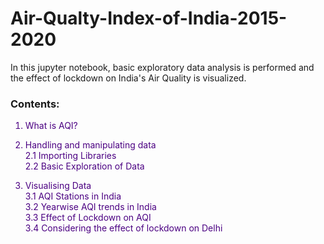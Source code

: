 # Air-Qualty-Index-of-India-2015-2020
In this jupyter notebook, basic exploratory data analysis is performed and the effect of lockdown on India's Air Quality is visualized. 
### Contents:


<span style='color:Indigo'>
    
1. What is AQI?<br>

2. Handling and manipulating data<br>
   2.1 Importing Libraries<br>
   2.2 Basic Exploration of Data<br>
   
3. Visualising Data<br>
   3.1 AQI Stations in India<br>
   3.2 Yearwise AQI trends in India<br>
   3.3 Effect of Lockdown on AQI<br>
   3.4 Considering the effect of lockdown on Delhi<br>
</span>
